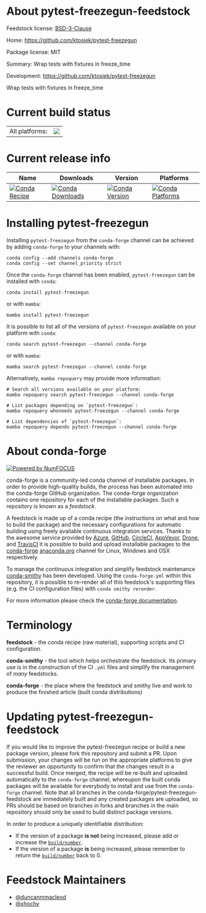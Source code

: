 About pytest-freezegun-feedstock
================================

Feedstock license: [BSD-3-Clause](https://github.com/conda-forge/pytest-freezegun-feedstock/blob/main/LICENSE.txt)

Home: https://github.com/ktosiek/pytest-freezegun

Package license: MIT

Summary: Wrap tests with fixtures in freeze_time

Development: https://github.com/ktosiek/pytest-freezegun

Wrap tests with fixtures in freeze_time

Current build status
====================


<table><tr><td>All platforms:</td>
    <td>
      <a href="https://dev.azure.com/conda-forge/feedstock-builds/_build/latest?definitionId=8719&branchName=main">
        <img src="https://dev.azure.com/conda-forge/feedstock-builds/_apis/build/status/pytest-freezegun-feedstock?branchName=main">
      </a>
    </td>
  </tr>
</table>

Current release info
====================

| Name | Downloads | Version | Platforms |
| --- | --- | --- | --- |
| [![Conda Recipe](https://img.shields.io/badge/recipe-pytest--freezegun-green.svg)](https://anaconda.org/conda-forge/pytest-freezegun) | [![Conda Downloads](https://img.shields.io/conda/dn/conda-forge/pytest-freezegun.svg)](https://anaconda.org/conda-forge/pytest-freezegun) | [![Conda Version](https://img.shields.io/conda/vn/conda-forge/pytest-freezegun.svg)](https://anaconda.org/conda-forge/pytest-freezegun) | [![Conda Platforms](https://img.shields.io/conda/pn/conda-forge/pytest-freezegun.svg)](https://anaconda.org/conda-forge/pytest-freezegun) |

Installing pytest-freezegun
===========================

Installing `pytest-freezegun` from the `conda-forge` channel can be achieved by adding `conda-forge` to your channels with:

```
conda config --add channels conda-forge
conda config --set channel_priority strict
```

Once the `conda-forge` channel has been enabled, `pytest-freezegun` can be installed with `conda`:

```
conda install pytest-freezegun
```

or with `mamba`:

```
mamba install pytest-freezegun
```

It is possible to list all of the versions of `pytest-freezegun` available on your platform with `conda`:

```
conda search pytest-freezegun --channel conda-forge
```

or with `mamba`:

```
mamba search pytest-freezegun --channel conda-forge
```

Alternatively, `mamba repoquery` may provide more information:

```
# Search all versions available on your platform:
mamba repoquery search pytest-freezegun --channel conda-forge

# List packages depending on `pytest-freezegun`:
mamba repoquery whoneeds pytest-freezegun --channel conda-forge

# List dependencies of `pytest-freezegun`:
mamba repoquery depends pytest-freezegun --channel conda-forge
```


About conda-forge
=================

[![Powered by
NumFOCUS](https://img.shields.io/badge/powered%20by-NumFOCUS-orange.svg?style=flat&colorA=E1523D&colorB=007D8A)](https://numfocus.org)

conda-forge is a community-led conda channel of installable packages.
In order to provide high-quality builds, the process has been automated into the
conda-forge GitHub organization. The conda-forge organization contains one repository
for each of the installable packages. Such a repository is known as a *feedstock*.

A feedstock is made up of a conda recipe (the instructions on what and how to build
the package) and the necessary configurations for automatic building using freely
available continuous integration services. Thanks to the awesome service provided by
[Azure](https://azure.microsoft.com/en-us/services/devops/), [GitHub](https://github.com/),
[CircleCI](https://circleci.com/), [AppVeyor](https://www.appveyor.com/),
[Drone](https://cloud.drone.io/welcome), and [TravisCI](https://travis-ci.com/)
it is possible to build and upload installable packages to the
[conda-forge](https://anaconda.org/conda-forge) [anaconda.org](https://anaconda.org/)
channel for Linux, Windows and OSX respectively.

To manage the continuous integration and simplify feedstock maintenance
[conda-smithy](https://github.com/conda-forge/conda-smithy) has been developed.
Using the ``conda-forge.yml`` within this repository, it is possible to re-render all of
this feedstock's supporting files (e.g. the CI configuration files) with ``conda smithy rerender``.

For more information please check the [conda-forge documentation](https://conda-forge.org/docs/).

Terminology
===========

**feedstock** - the conda recipe (raw material), supporting scripts and CI configuration.

**conda-smithy** - the tool which helps orchestrate the feedstock.
                   Its primary use is in the construction of the CI ``.yml`` files
                   and simplify the management of *many* feedstocks.

**conda-forge** - the place where the feedstock and smithy live and work to
                  produce the finished article (built conda distributions)


Updating pytest-freezegun-feedstock
===================================

If you would like to improve the pytest-freezegun recipe or build a new
package version, please fork this repository and submit a PR. Upon submission,
your changes will be run on the appropriate platforms to give the reviewer an
opportunity to confirm that the changes result in a successful build. Once
merged, the recipe will be re-built and uploaded automatically to the
`conda-forge` channel, whereupon the built conda packages will be available for
everybody to install and use from the `conda-forge` channel.
Note that all branches in the conda-forge/pytest-freezegun-feedstock are
immediately built and any created packages are uploaded, so PRs should be based
on branches in forks and branches in the main repository should only be used to
build distinct package versions.

In order to produce a uniquely identifiable distribution:
 * If the version of a package **is not** being increased, please add or increase
   the [``build/number``](https://docs.conda.io/projects/conda-build/en/latest/resources/define-metadata.html#build-number-and-string).
 * If the version of a package **is** being increased, please remember to return
   the [``build/number``](https://docs.conda.io/projects/conda-build/en/latest/resources/define-metadata.html#build-number-and-string)
   back to 0.

Feedstock Maintainers
=====================

* [@duncanmmacleod](https://github.com/duncanmmacleod/)
* [@xhochy](https://github.com/xhochy/)

